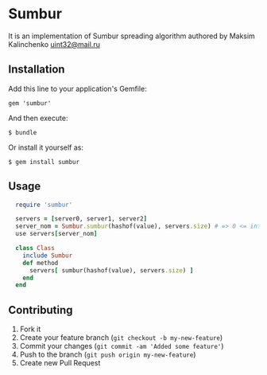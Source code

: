 # Sumbur

It is an implementation of Sumbur spreading algorithm authored by Maksim Kalinchenko uint32@mail.ru

## Installation

Add this line to your application's Gemfile:

    gem 'sumbur'

And then execute:

    $ bundle

Or install it yourself as:

    $ gem install sumbur

## Usage

```ruby
  require 'sumbur'

  servers = [server0, server1, server2]
  server_nom = Sumbur.sumbur(hashof(value), servers.size) # => 0 <= int < servers.size
  use servers[server_nom]

  class Class
    include Sumbur
    def method
      servers[ sumbur(hashof(value), servers.size) ]
    end
  end
```

## Contributing

1. Fork it
2. Create your feature branch (`git checkout -b my-new-feature`)
3. Commit your changes (`git commit -am 'Added some feature'`)
4. Push to the branch (`git push origin my-new-feature`)
5. Create new Pull Request

